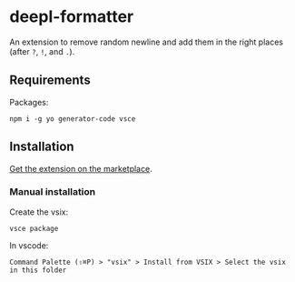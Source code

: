# deepl-formatter

An extension to remove random newline and add them in the right places (after `?`, `!`, and `.`).

## Requirements

Packages:

    npm i -g yo generator-code vsce

## Installation

[Get the extension on the marketplace](https://marketplace.visualstudio.com/items?itemName=MarcoSeguri.deepl-formatter).

### Manual installation

Create the vsix:

    vsce package

In vscode:

    Command Palette (⇧⌘P) > "vsix" > Install from VSIX > Select the vsix in this folder

